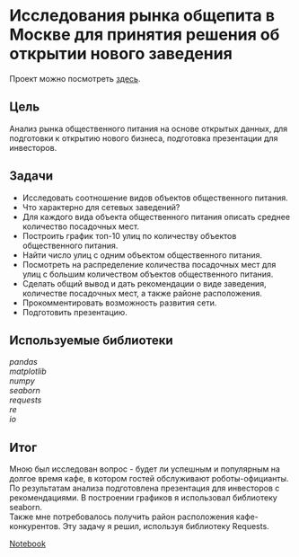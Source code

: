 #  Исследования рынка общепита в Москве для принятия решения об открытии нового заведения

Проект можно посмотреть [здесь](https://nbviewer.jupyter.org/github/Alexandr-90/yandex-praktikum-projects/blob/master/moscow-restaurant-market/moscow-restaurant-market.ipynb).

## Цель

Анализ рынка общественного питания на основе открытых данных, для подготовки к открытию нового бизнеса, подготовка презентации для инвесторов.  

## Задачи

- Исследовать соотношение видов объектов общественного питания.
- Что характерно для сетевых заведений?
- Для каждого вида объекта общественного питания описать среднее количество посадочных мест.
- Построить график топ-10 улиц по количеству объектов общественного питания.
- Найти число улиц с одним объектом общественного питания. 
- Посмотреть на распределение количества посадочных мест для улиц с большим количеством объектов общественного питания.
- Сделать общий вывод и дать рекомендации о виде заведения, количестве посадочных мест, а также районе расположения. 
- Прокомментировать возможность развития сети.
- Подготовить презентацию.

## Используемые библиотеки

*pandas  
matplotlib  
numpy  
seaborn  
requests  
re  
io*

## Итог

Мною был исследован вопрос - будет ли успешным и популярным на долгое время кафе, в котором гостей обслуживают роботы-официанты.  
По результатам анализа подготовлена презентация для инвесторов с рекомендациями. В построении графиков я использовал библиотеку seaborn.  
Также мне потребовалось получить район расположения кафе-конкурентов. Эту задачу я решил, используя библиотеку Requests.

[Notebook](https://nbviewer.jupyter.org/github/Alexandr-90/yandex-praktikum-projects/blob/master/moscow-restaurant-market/moscow-restaurant-market.ipynb)
